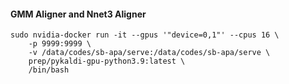 #### GMM Aligner and Nnet3 Aligner
```
sudo nvidia-docker run -it --gpus '"device=0,1"' --cpus 16 \
    -p 9999:9999 \
    -v /data/codes/sb-apa/serve:/data/codes/sb-apa/serve \
    prep/pykaldi-gpu-python3.9:latest \
    /bin/bash
```
